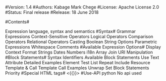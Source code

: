 #Version: 1.4 #Authors: Kabage Mark Chege #License: Apache License 2.0 #Status: Final release #Release: 18 June 2018

#Contents#

Expression language, syntax and semantics #Syntax# Grammar Expressions Context-Sensitive Operators Logical Operators Comparison Operators Relational Operators Casting Boolean String Options Parametric Expressions Whitespace Comments 
#Available Expression Options#
 Display Context Format Strings Dates Numbers i18n Array Join URI Manipulation 
 #Block Statements#
  Syntax Identifiers Available Block Statements Use Text Attribute Detailed Examples Element Test List Repeat Include Resource Template & Call Template Call Examples Unwrap Set Block Statements Priority 
#Special HTML tags# <{{}}> 
#Use-API python 
No api used